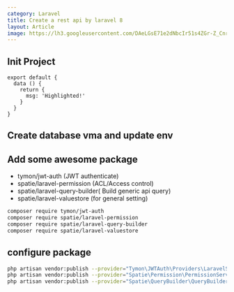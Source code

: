 ```yaml
---
category: Laravel
title: Create a rest api by laravel 8
layout: Article
image: https://lh3.googleusercontent.com/DAeLGsE71e2dNbcIr51s4ZGr-Z_CnrhW-wa50u8H2vO_jJ6zYovMU-RIR7bgKYz4Q3ru_L5qmp6rHfThDj9mktyZvGwTM6i3LA5dAg=w760-h360
---
```



## Init Project

``` javascript{4}
export default {
  data () {
    return {
      msg: 'Highlighted!'
    }
  }
}
```

## Create database vma and update env


## Add some awesome package 

- tymon/jwt-auth (JWT authenticate)
- spatie/laravel-permission (ACL/Access control)
- spatie/laravel-query-builder( Build generic api query)
- spatie/laravel-valuestore (for general setting)

``` bash
composer require tymon/jwt-auth
composer require spatie/laravel-permission
composer require spatie/laravel-query-builder
composer require spatie/laravel-valuestore

```

## configure package

```bash
php artisan vendor:publish --provider="Tymon\JWTAuth\Providers\LaravelServiceProvider"
php artisan vendor:publish --provider="Spatie\Permission\PermissionServiceProvider"
php artisan vendor:publish --provider="Spatie\QueryBuilder\QueryBuilderServiceProvider"


```
